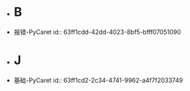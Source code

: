 - # B
- 报错-PyCaret
  id:: 63ff1cdd-42dd-4023-8bf5-bfff07051090
- # J
- 基础-PyCaret
  id:: 63ff1cd2-2c34-4741-9962-a4f7f2033749